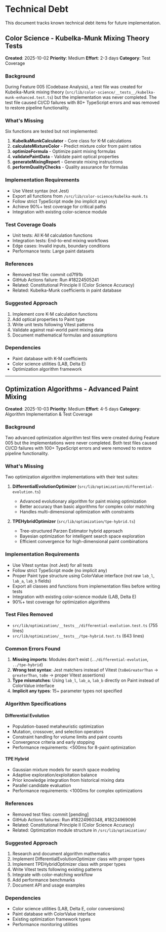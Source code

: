 # Technical Debt

This document tracks known technical debt items for future implementation.

## Color Science - Kubelka-Munk Mixing Theory Tests

**Created**: 2025-10-02
**Priority**: Medium
**Effort**: 2-3 days
**Category**: Test Coverage

### Background

During Feature 005 (Codebase Analysis), a test file was created for Kubelka-Munk mixing theory (`src/lib/color-science/__tests__/kubelka-munk-enhanced.test.ts`) but the implementation was never completed. The test file caused CI/CD failures with 80+ TypeScript errors and was removed to restore pipeline functionality.

### What's Missing

Six functions are tested but not implemented:

1. **KubelkaMunkCalculator** - Core class for K-M calculations
2. **calculateMixtureColor** - Predict mixture color from paint ratios
3. **optimizeFormula** - Optimize paint mixing formulas
4. **validatePaintData** - Validate paint optical properties
5. **generateMixingReport** - Generate mixing instructions
6. **performQualityChecks** - Quality assurance for formulas

### Implementation Requirements

- Use Vitest syntax (not Jest)
- Export all functions from `/src/lib/color-science/kubelka-munk.ts`
- Follow strict TypeScript mode (no implicit any)
- Achieve 90%+ test coverage for critical paths
- Integration with existing color-science module

### Test Coverage Goals

- Unit tests: All K-M calculation functions
- Integration tests: End-to-end mixing workflows
- Edge cases: Invalid inputs, boundary conditions
- Performance tests: Large paint datasets

### References

- Removed test file: commit cd7f91b
- GitHub Actions failure: Run #18224505241
- Related: Constitutional Principle II (Color Science Accuracy)
- Related: Kubelka-Munk coefficients in paint database

### Suggested Approach

1. Implement core K-M calculation functions
2. Add optical properties to Paint type
3. Write unit tests following Vitest patterns
4. Validate against real-world paint mixing data
5. Document mathematical formulas and assumptions

### Dependencies

- Paint database with K-M coefficients
- Color science utilities (LAB, Delta E)
- Optimization algorithm framework

---

## Optimization Algorithms - Advanced Paint Mixing

**Created**: 2025-10-03
**Priority**: Medium
**Effort**: 4-5 days
**Category**: Algorithm Implementation & Test Coverage

### Background

Two advanced optimization algorithm test files were created during Feature 005 but the implementations were never completed. Both test files caused CI/CD failures with 100+ TypeScript errors and were removed to restore pipeline functionality.

### What's Missing

Two optimization algorithm implementations with their test suites:

1. **DifferentialEvolutionOptimizer** (`src/lib/optimization/differential-evolution.ts`)
   - Advanced evolutionary algorithm for paint mixing optimization
   - Better accuracy than basic algorithms for complex color matching
   - Handles multi-dimensional optimization with constraints

2. **TPEHybridOptimizer** (`src/lib/optimization/tpe-hybrid.ts`)
   - Tree-structured Parzen Estimator hybrid approach
   - Bayesian optimization for intelligent search space exploration
   - Efficient convergence for high-dimensional paint combinations

### Implementation Requirements

- Use Vitest syntax (not Jest) for all tests
- Follow strict TypeScript mode (no implicit any)
- Proper Paint type structure using ColorValue interface (not raw `lab_l`, `lab_a`, `lab_b` fields)
- Export all classes and functions from implementation files before writing tests
- Integration with existing color-science module (LAB, Delta E)
- 90%+ test coverage for optimization algorithms

### Test Files Removed

- `src/lib/optimization/__tests__/differential-evolution.test.ts` (755 lines)
- `src/lib/optimization/__tests__/tpe-hybrid.test.ts` (643 lines)

### Common Errors Found

1. **Missing imports**: Modules don't exist (`../differential-evolution`, `../tpe-hybrid`)
2. **Wrong test syntax**: Jest matchers instead of Vitest (`toBeGreaterThan` → `greaterThan`, `toBe` → proper Vitest assertions)
3. **Type mismatches**: Using `lab_l`, `lab_a`, `lab_b` directly on Paint instead of ColorValue interface
4. **Implicit any types**: 15+ parameter types not specified

### Algorithm Specifications

#### Differential Evolution
- Population-based metaheuristic optimization
- Mutation, crossover, and selection operators
- Constraint handling for volume limits and paint counts
- Convergence criteria and early stopping
- Performance requirements: <500ms for 8-paint optimization

#### TPE Hybrid
- Gaussian mixture models for search space modeling
- Adaptive exploration/exploitation balance
- Prior knowledge integration from historical mixing data
- Parallel candidate evaluation
- Performance requirements: <1000ms for complex optimizations

### References

- Removed test files: commit [pending]
- GitHub Actions failures: Run #18224960348, #18224969096
- Related: Constitutional Principle II (Color Science Accuracy)
- Related: Optimization module structure in `/src/lib/optimization/`

### Suggested Approach

1. Research and document algorithm mathematics
2. Implement DifferentialEvolutionOptimizer class with proper types
3. Implement TPEHybridOptimizer class with proper types
4. Write Vitest tests following existing patterns
5. Integrate with color-matching workflow
6. Add performance benchmarks
7. Document API and usage examples

### Dependencies

- Color science utilities (LAB, Delta E, color conversions)
- Paint database with ColorValue interface
- Existing optimization framework types
- Performance monitoring utilities
